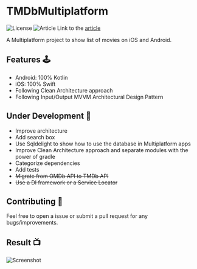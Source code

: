 # TMDbMultiplatform
![License](https://img.shields.io/github/license/Drjacky/TMDbMultiplatform)
![Article](https://raw.githubusercontent.com/Drjacky/TMDbMultiplatform/master/cover.jpg)
Link to the [article](https://medium.com/@drjacky/kotlin-multiplatform-rx-mvvm-1fb21280a0b5)

A Multiplatform project to show list of movies on iOS and Android.

## Features 🕹

- Android: 100% Kotlin
- iOS: 100% Swift
- Following Clean Architecture approach
- Following Input/Output MVVM Architectural Design Pattern

## Under Development 🚧

- Improve architecture
- Add search box
- Use Sqldelight to show how to use the database in Multiplatform apps
- Improve Clean Architecture approach and separate modules with the power of gradle
- Categorize dependencies
- Add tests
- ~~Migrate from OMDb API to TMDb API~~
- ~~Use a DI framework or a Service Locator~~

## Contributing 🤝

Feel free to open a issue or submit a pull request for any bugs/improvements.

## Result 📺
![Screenshot](https://raw.githubusercontent.com/Drjacky/TMDbMultiplatform/master/list.png)